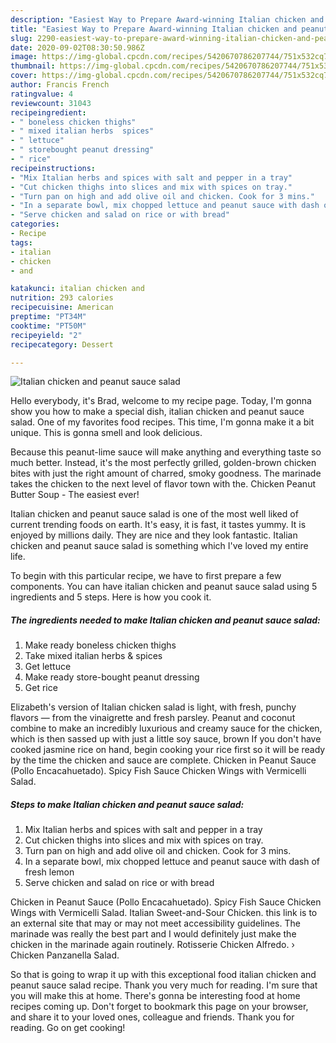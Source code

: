 ```yaml
---
description: "Easiest Way to Prepare Award-winning Italian chicken and peanut sauce salad"
title: "Easiest Way to Prepare Award-winning Italian chicken and peanut sauce salad"
slug: 2290-easiest-way-to-prepare-award-winning-italian-chicken-and-peanut-sauce-salad
date: 2020-09-02T08:30:50.986Z
image: https://img-global.cpcdn.com/recipes/5420670786207744/751x532cq70/italian-chicken-and-peanut-sauce-salad-recipe-main-photo.jpg
thumbnail: https://img-global.cpcdn.com/recipes/5420670786207744/751x532cq70/italian-chicken-and-peanut-sauce-salad-recipe-main-photo.jpg
cover: https://img-global.cpcdn.com/recipes/5420670786207744/751x532cq70/italian-chicken-and-peanut-sauce-salad-recipe-main-photo.jpg
author: Francis French
ratingvalue: 4
reviewcount: 31043
recipeingredient:
- " boneless chicken thighs"
- " mixed italian herbs  spices"
- " lettuce"
- " storebought peanut dressing"
- " rice"
recipeinstructions:
- "Mix Italian herbs and spices with salt and pepper in a tray"
- "Cut chicken thighs into slices and mix with spices on tray."
- "Turn pan on high and add olive oil and chicken. Cook for 3 mins."
- "In a separate bowl, mix chopped lettuce and peanut sauce with dash of fresh lemon"
- "Serve chicken and salad on rice or with bread"
categories:
- Recipe
tags:
- italian
- chicken
- and

katakunci: italian chicken and 
nutrition: 293 calories
recipecuisine: American
preptime: "PT34M"
cooktime: "PT50M"
recipeyield: "2"
recipecategory: Dessert

---
```



![Italian chicken and peanut sauce salad](https://img-global.cpcdn.com/recipes/5420670786207744/751x532cq70/italian-chicken-and-peanut-sauce-salad-recipe-main-photo.jpg)

Hello everybody, it's Brad, welcome to my recipe page. Today, I'm gonna show you how to make a special dish, italian chicken and peanut sauce salad. One of my favorites food recipes. This time, I'm gonna make it a bit unique. This is gonna smell and look delicious.

Because this peanut-lime sauce will make anything and everything taste so much better. Instead, it&#39;s the most perfectly grilled, golden-brown chicken bites with just the right amount of charred, smoky goodness. The marinade takes the chicken to the next level of flavor town with the. Chicken Peanut Butter Soup - The easiest ever!

Italian chicken and peanut sauce salad is one of the most well liked of current trending foods on earth. It's easy, it is fast, it tastes yummy. It is enjoyed by millions daily. They are nice and they look fantastic. Italian chicken and peanut sauce salad is something which I've loved my entire life.


To begin with this particular recipe, we have to first prepare a few components. You can have italian chicken and peanut sauce salad using 5 ingredients and 5 steps. Here is how you cook it.

<!--inarticleads1-->

##### The ingredients needed to make Italian chicken and peanut sauce salad:

1. Make ready  boneless chicken thighs
1. Take  mixed italian herbs &amp; spices
1. Get  lettuce
1. Make ready  store-bought peanut dressing
1. Get  rice


Elizabeth&#39;s version of Italian chicken salad is light, with fresh, punchy flavors — from the vinaigrette and fresh parsley. Peanut and coconut combine to make an incredibly luxurious and creamy sauce for the chicken, which is then sassed up with just a little soy sauce, brown If you don&#39;t have cooked jasmine rice on hand, begin cooking your rice first so it will be ready by the time the chicken and sauce are complete. Chicken in Peanut Sauce (Pollo Encacahuetado). Spicy Fish Sauce Chicken Wings with Vermicelli Salad. 

<!--inarticleads2-->

##### Steps to make Italian chicken and peanut sauce salad:

1. Mix Italian herbs and spices with salt and pepper in a tray
1. Cut chicken thighs into slices and mix with spices on tray.
1. Turn pan on high and add olive oil and chicken. Cook for 3 mins.
1. In a separate bowl, mix chopped lettuce and peanut sauce with dash of fresh lemon
1. Serve chicken and salad on rice or with bread


Chicken in Peanut Sauce (Pollo Encacahuetado). Spicy Fish Sauce Chicken Wings with Vermicelli Salad. Italian Sweet-and-Sour Chicken. this link is to an external site that may or may not meet accessibility guidelines. The marinade was really the best part and I would definitely just make the chicken in the marinade again routinely. Rotisserie Chicken Alfredo. › Chicken Panzanella Salad. 

So that is going to wrap it up with this exceptional food italian chicken and peanut sauce salad recipe. Thank you very much for reading. I'm sure that you will make this at home. There's gonna be interesting food at home recipes coming up. Don't forget to bookmark this page on your browser, and share it to your loved ones, colleague and friends. Thank you for reading. Go on get cooking!
